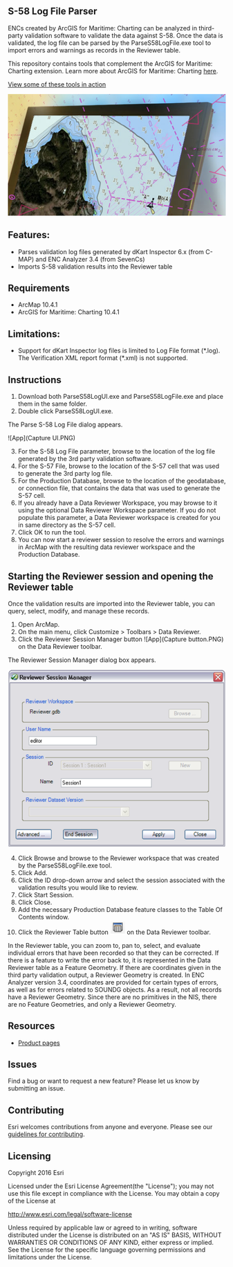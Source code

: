 ## S-58 Log File Parser

ENCs created by ArcGIS for Maritime: Charting can be analyzed in third-party validation software to validate the data against S-58. Once the data is validated, the log file can be parsed by the ParseS58LogFile.exe tool to import errors and warnings as records in the Reviewer table.

This repository contains tools that complement the ArcGIS for Maritime: Charting extension. Learn more about ArcGIS for Maritime: Charting [here](http://www.esri.com/software/arcgis/extensions/maritime/charting).

[View some of these tools in action](https://www.youtube.com/channel/UC3TLoqZ0pAY9CU3ff58k3rg/)

![App](https://github.com/ArcGIS/maritime-charting-utilities/blob/master/maritime-charting.PNG)

## Features: 
* Parses validation log files generated by dKart Inspector 6.x (from C-MAP) and ENC Analyzer 3.4 (from SevenCs)
* Imports S-58 validation results into the Reviewer table

## Requirements

* ArcMap 10.4.1
* ArcGIS for Maritime: Charting 10.4.1

## Limitations: 
* Support for dKart Inspector log files is limited to Log File format (\*.log). The Verification XML report format (\*.xml) is not supported.

## Instructions

1. Download both ParseS58LogUI.exe and ParseS58LogFile.exe and place them in the same folder.
2. Double click ParseS58LogUI.exe.

  The Parse S-58 Log File dialog appears.

  ![App](Capture UI.PNG)

3. For the S-58 Log File parameter, browse to the location of the log file generated by the 3rd party validation software.
4. For the S-57 File, browse to the location of the S-57 cell that was used to generate the 3rd party log file.
5. For the Production Database, browse to the location of the geodatabase, or connection file, that contains the data that was used to generate the S-57 cell.
6. If you already have a Data Reviewer Workspace, you may browse to it using the optional Data Reviewer Workspace parameter. If you do not populate this parameter, a Data Reviewer workspace is created for you in same directory as the S-57 cell.
7. Click OK to run the tool.
8. You can now start a reviewer session to resolve the errors and warnings in ArcMap with the resulting data reviewer workspace and the Production Database.

## Starting the Reviewer session and opening the Reviewer table
Once the validation results are imported into the Reviewer table, you can query, select, modify, and manage these records.

1. Open ArcMap.
2. On the main menu, click Customize > Toolbars > Data Reviewer. 
3. Click the Reviewer Session Manager button ![App](Capture button.PNG) on the Data Reviewer toolbar. 

  The Reviewer Session Manager dialog box appears.

  ![App](Capture_Reviewer.PNG)


4. Click Browse and browse to the Reviewer workspace that was created by the ParseS58LogFile.exe tool. 
5. Click Add. 
6. Click the ID drop-down arrow and select the session associated with the validation results you would like to review. 
7. Click Start Session. 
8. Click Close. 
9. Add the necessary Production Database feature classes to the Table Of Contents window. 
10. Click the Reviewer Table button ![App](Capture_table.PNG) on the Data Reviewer toolbar. 

In the Reviewer table, you can zoom to, pan to, select, and evaluate individual errors that have been recorded so that they can be corrected. If there is a feature to write the error back to, it is represented in the Data Reviewer table as a Feature Geometry. If there are coordinates given in the third party validation output, a Reviewer Geometry is created. In ENC Analyzer version 3.4, coordinates are provided for certain types of errors, as well as for errors related to SOUNDG objects. As a result, not all records have a Reviewer Geometry. Since there are no primitives in the NIS, there are no Feature Geometries, and only a Reviewer Geometry. 


## Resources

* [Product pages](http://www.esri.com/software/arcgis/extensions/maritime/charting/)

## Issues

Find a bug or want to request a new feature?  Please let us know by submitting an issue.

## Contributing

Esri welcomes contributions from anyone and everyone. Please see our [guidelines for contributing](https://github.com/esri/contributing).

## Licensing
Copyright 2016 Esri

Licensed under the Esri License Agreement(the "License");
you may not use this file except in compliance with the License.
You may obtain a copy of the License at

   http://www.esri.com/legal/software-license
   
Unless required by applicable law or agreed to in writing, software
distributed under the License is distributed on an "AS IS" BASIS,
WITHOUT WARRANTIES OR CONDITIONS OF ANY KIND, either express or implied.
See the License for the specific language governing permissions and
limitations under the License.
